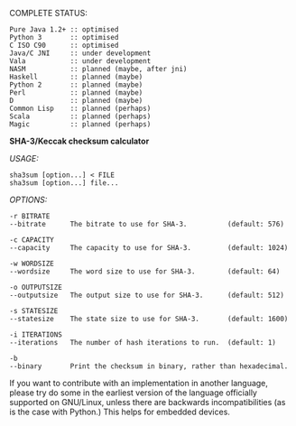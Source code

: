 COMPLETE STATUS:

    Pure Java 1.2+ :: optimised
    Python 3       :: optimised
    C ISO C90      :: optimised
    Java/C JNI     :: under development
    Vala           :: under development
    NASM           :: planned (maybe, after jni)
    Haskell        :: planned (maybe)
    Python 2       :: planned (maybe)
    Perl           :: planned (maybe)
    D              :: planned (maybe)
    Common Lisp    :: planned (perhaps)
    Scala          :: planned (perhaps)
    Magic          :: planned (perhaps)


**SHA-3/Keccak checksum calculator**

*USAGE:*

    sha3sum [option...] < FILE
    sha3sum [option...] file...

*OPTIONS:*

    -r BITRATE
    --bitrate      The bitrate to use for SHA-3.          (default: 576)
    
    -c CAPACITY
    --capacity     The capacity to use for SHA-3.         (default: 1024)
    
    -w WORDSIZE
    --wordsize     The word size to use for SHA-3.        (default: 64)
    
    -o OUTPUTSIZE
    --outputsize   The output size to use for SHA-3.      (default: 512)
    
    -s STATESIZE
    --statesize    The state size to use for SHA-3.       (default: 1600)
    
    -i ITERATIONS
    --iterations   The number of hash iterations to run.  (default: 1)
    
    -b
    --binary       Print the checksum in binary, rather than hexadecimal.


If you want to contribute with an implementation in another
language, please try do some in the earliest version of the
language officially supported on GNU/Linux, unless there are
backwards incompatibilities (as is the case with Python.)
This helps for embedded devices.

